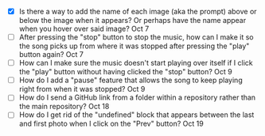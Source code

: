 - [x] Is there a way to add the name of each image (aka the prompt) above or below the image when it appears? Or perhaps have the name appear when you hover over said image? Oct 7
- [ ] After pressing the "stop" button to stop the music, how can I make it so the song picks up from where it was stopped after pressing the "play" button again? Oct 7
- [ ] How can I make sure the music doesn't start playing over itself if I click the "play" button without having clicked the "stop" button? Oct 9
- [ ] How do I add a "pause" feature that allows the song to keep playing right from when it was stopped? Oct 9
- [ ] How do I send a GitHub link from a folder within a repository rather than the main repository? Oct 18
- [ ] How do I get rid of the "undefined" block that appears between the last and first photo when I click on the "Prev" button? Oct 19